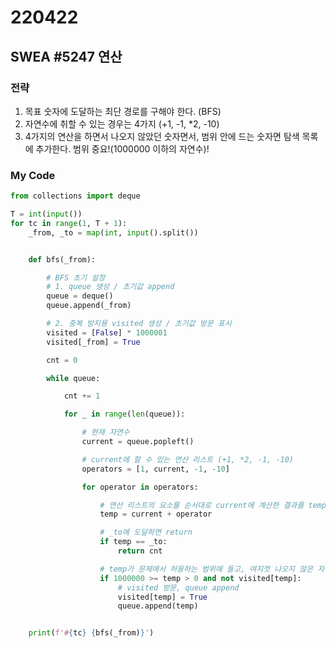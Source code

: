 # 220422



## SWEA #5247 연산



### 전략

1. 목표 숫자에 도달하는 최단 경로를 구해야 한다. (BFS)
2. 자연수에 취할 수 있는 경우는 4가지 (+1, -1, *2, -10)
3. 4가지의 연산을 하면서 나오지 않았던 숫자면서, 범위 안에 드는 숫자면 탐색 목록에 추가한다. 범위 중요!(1000000 이하의 자연수)!



### My Code

```python
from collections import deque

T = int(input())
for tc in range(1, T + 1):
    _from, _to = map(int, input().split())


    def bfs(_from):

        # BFS 초기 설정
        # 1. queue 생성 / 초기값 append
        queue = deque()
        queue.append(_from)

        # 2. 중복 방지용 visited 생성 / 초기값 방문 표시
        visited = [False] * 1000001
        visited[_from] = True

        cnt = 0

        while queue:

            cnt += 1

            for _ in range(len(queue)):

                # 현재 자연수
                current = queue.popleft()

                # current에 할 수 있는 연산 리스트 (+1, *2, -1, -10)
                operators = [1, current, -1, -10]

                for operator in operators:

                    # 연산 리스트의 요소를 순서대로 current에 계산한 결과를 temp에 저장
                    temp = current + operator

                    # _to에 도달하면 return
                    if temp == _to:
                        return cnt

                    # temp가 문제에서 허용하는 범위에 들고, 여지껏 나오지 않은 자연수라면
                    if 1000000 >= temp > 0 and not visited[temp]:
                        # visited 방문, queue append
                        visited[temp] = True
                        queue.append(temp)


    print(f'#{tc} {bfs(_from)}')
```